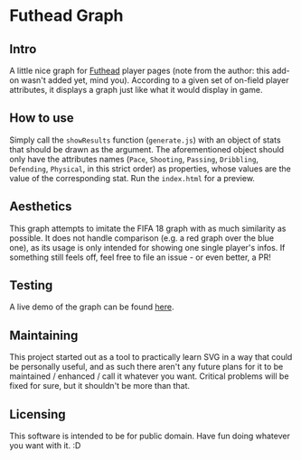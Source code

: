 # Futhead Graph

## Intro
A little nice graph for [Futhead](https://www.futhead.com) player pages (note from the author: this add-on wasn't added yet, mind you). According to a given set of on-field player attributes, it displays a graph just like what it would display in game.

## How to use
Simply call the `showResults` function (`generate.js`) with an object of stats that should be drawn as the argument.
The aforementioned object should only have the attributes names (`Pace`, `Shooting`, `Passing`, `Dribbling`, `Defending`, `Physical`, in this strict order) as properties, whose values are the value of the corresponding stat. Run the `index.html` for a preview.

## Aesthetics
This graph attempts to imitate the FIFA 18 graph with as much similarity as possible. It does not handle comparison (e.g. a red graph over the blue one), as its usage is only intended for showing one single player's infos. If something still feels off, feel free to file an issue - or even better, a PR!

## Testing

A live demo of the graph can be found [here](https://mk360.github.io/fifa18_graph/index.html).

## Maintaining
This project started out as a tool to practically learn SVG in a way that could be personally useful, and as such there aren't any future plans for it to be maintained / enhanced / call it whatever you want. Critical problems will be fixed for sure, but it shouldn't be more than that.

## Licensing

This software is intended to be for public domain. Have fun doing whatever you want with it. :D
